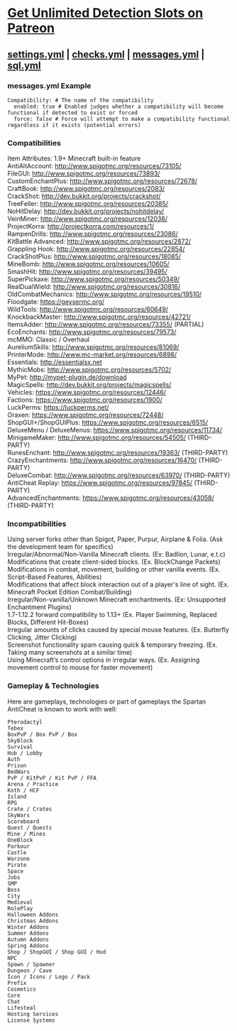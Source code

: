 # <a href="#">Get Unlimited Detection Slots on Patreon</a>
 
## <a href="#">settings.yml</a> | <a href="#">checks.yml</a> | <a href="#">messages.yml</a> | <a href="#">sql.yml</a>

### messages.yml Example
```
Compatibility: # The name of the compatibility
  enabled: true # Enabled judges whether a compatibility will become functional if detected to exist or forced
  force: false # Force will attempt to make a compatibility functional regardless if it exists (potential errors)
```

### Compatibilities
Item Attributes: 1.9+ Minecraft built-in feature<br>
AntiAltAccount: http://www.spigotmc.org/resources/73105/<br>
FileGUI: http://www.spigotmc.org/resources/73893/<br>
CustomEnchantPlus: http://www.spigotmc.org/resources/72678/<br>
CraftBook: http://www.spigotmc.org/resources/2083/<br>
CrackShot: http://dev.bukkit.org/projects/crackshot/<br>
TreeFeller: http://www.spigotmc.org/resources/20385/<br>
NoHitDelay: http://dev.bukkit.org/projects/nohitdelay/<br>
VeinMiner: http://www.spigotmc.org/resources/12038/<br>
ProjectKorra: http://projectkorra.com/resources/1/<br>
RampenDrills: http://www.spigotmc.org/resources/23086/<br>
KitBattle Advanced: http://www.spigotmc.org/resources/2872/<br>
Grappling Hook: http://www.spigotmc.org/resources/22854/<br>
CrackShotPlus: http://www.spigotmc.org/resources/18085/<br>
MineBomb: http://www.spigotmc.org/resources/10605/<br>
SmashHit: http://www.spigotmc.org/resources/39495/<br>
SuperPickaxe: http://www.spigotmc.org/resources/50349/<br>
RealDualWield: http://www.spigotmc.org/resources/30816/<br>
OldCombatMechanics: http://www.spigotmc.org/resources/19510/<br>
Floodgate: https://geysermc.org/<br>
WildTools: http://www.spigotmc.org/resources/60649/<br>
KnockbackMaster: http://www.spigotmc.org/resources/42721/<br>
ItemsAdder: http://www.spigotmc.org/resources/73355/ (PARTIAL)<br>
EcoEnchants: http://www.spigotmc.org/resources/79573/<br>
mcMMO: Classic / Overhaul<br>
AureliumSkills: http://www.spigotmc.org/resources/81069/<br>
PrinterMode: http://www.mc-market.org/resources/6898/<br>
Essentials: http://essentialsx.net<br>
MythicMobs: http://www.spigotmc.org/resources/5702/<br>
MyPet: http://mypet-plugin.de/download<br>
MagicSpells: http://dev.bukkit.org/projects/magicspells/<br>
Vehicles: https://www.spigotmc.org/resources/12446/<br>
Factions: https://www.spigotmc.org/resources/1900/<br>
LuckPerms: https://luckperms.net/<br>
Oraxen: https://www.spigotmc.org/resources/72448/<br>
ShopGUI+/ShopGUIPlus: https://www.spigotmc.org/resources/6515/<br>
DeluxeMenu / DeluxeMenus: https://www.spigotmc.org/resources/11734/<br>
MinigameMaker: http://www.spigotmc.org/resources/54505/ (THIRD-PARTY)<br>
RunesEnchant: http://www.spigotmc.org/resources/19363/ (THIRD-PARTY)<br>
CrazyEnchantments: http://www.spigotmc.org/resources/16470/ (THIRD-PARTY)<br>
DeluxeCombat: http://www.spigotmc.org/resources/63970/ (THIRD-PARTY)<br>
AntiCheat Replay: https://www.spigotmc.org/resources/97845/ (THIRD-PARTY)<br>
AdvancedEnchantments: https://www.spigotmc.org/resources/43058/ (THIRD-PARTY)

### Incompatibilities
Using server forks other than Spigot, Paper, Purpur, Airplane & Folia. (Ask the development team for specifics)<br>
Irregular/Abnormal/Non-Vanilla Minecraft clients. (Ex: Badlion, Lunar, e.t.c)<br>
Modifications that create client-sided blocks. (Ex. BlockChange Packets)<br>
Modifications in combat, movement, building or other vanilla events. (Ex. Script-Based Features, Abilities)<br>
Modifications that affect block interaction out of a player's line of sight. (Ex. Minecraft Pocket Edition Combat/Building)<br>
Irregular/Non-vanilla/Unknown Minecraft enchantments. (Ex: Unsupported Enchantment Plugins)<br>
1.7-1.12.2 forward compatibility to 1.13+ (Ex. Player Swimming, Replaced Blocks, Different Hit-Boxes)<br>
Irregular amounts of clicks caused by special mouse features. (Ex. Butterfly Clicking, Jitter Clicking)<br>
Screenshot functionality spam causing quick & temporary freezing. (Ex. Taking many screenshots at a similar time)<br>
Using Minecraft’s control options in irregular ways. (Ex. Assigning movement control to mouse for faster movement)

### Gameplay & Technologies
Here are gameplays, technologies or part of gameplays the Spartan AntiCheat is known to work with well:
```
Pterodactyl
Tebex
BoxPvP / Box PvP / Box
SkyBlock
Survival
Hub / Lobby
Auth
Prison
BedWars
PvP / KitPvP / Kit PvP / FFA
Arena / Practice
Koth / HCF
Island
RPG
Crate / Crates
SkyWars
Scoreboard
Quest / Quests
Mine / Mines
OneBlock
Parkour
Castle
Warzone
Pirate
Space
Jobs
SMP
Boss
City
Medieval
RolePlay
Halloween Addons
Christmas Addons
Winter Addons
Summer Addons
Autumn Addons
Spring Addons
Shop / ShopGUI / Shop GUI / Hud
NPC
Spawn / Spawner
Dungeon / Cave
Icon / Icons / Logo / Pack
Prefix
Cosmetics
Core
Chat
Lifesteal
Hosting Services
License Systems
```
